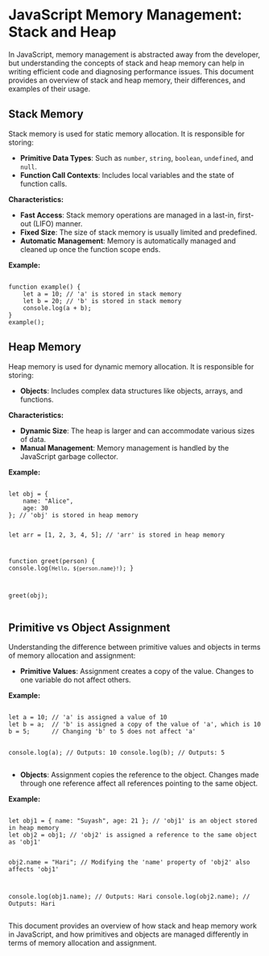 <h1>JavaScript Memory Management: Stack and Heap</h1>

<p>In JavaScript, memory management is abstracted away from the developer, but understanding the concepts of stack and heap memory can help in writing efficient code and diagnosing performance issues. This document provides an overview of stack and heap memory, their differences, and examples of their usage.</p>

<h2>Stack Memory</h2>

<p>Stack memory is used for static memory allocation. It is responsible for storing:</p>
<ul>
  <li><strong>Primitive Data Types</strong>: Such as <code>number</code>, <code>string</code>, <code>boolean</code>, <code>undefined</code>, and <code>null</code>.</li>
  <li><strong>Function Call Contexts</strong>: Includes local variables and the state of function calls.</li>
</ul>

<p><strong>Characteristics:</strong></p>
<ul>
  <li><strong>Fast Access</strong>: Stack memory operations are managed in a last-in, first-out (LIFO) manner.</li>
  <li><strong>Fixed Size</strong>: The size of stack memory is usually limited and predefined.</li>
  <li><strong>Automatic Management</strong>: Memory is automatically managed and cleaned up once the function scope ends.</li>
</ul>

<p><strong>Example:</strong></p>
<pre><code>
function example() {
    let a = 10; // 'a' is stored in stack memory
    let b = 20; // 'b' is stored in stack memory
    console.log(a + b);
}
example();
</code></pre>

<h2>Heap Memory</h2>

<p>Heap memory is used for dynamic memory allocation. It is responsible for storing:</p>
<ul>
  <li><strong>Objects</strong>: Includes complex data structures like objects, arrays, and functions.</li>
</ul>

<p><strong>Characteristics:</strong></p>
<ul>
  <li><strong>Dynamic Size</strong>: The heap is larger and can accommodate various sizes of data.</li>
  <li><strong>Manual Management</strong>: Memory management is handled by the JavaScript garbage collector.</li>
</ul>

<p><strong>Example:</strong></p>
<pre><code>
let obj = {
    name: "Alice",
    age: 30
}; // 'obj' is stored in heap memory

let arr = [1, 2, 3, 4, 5]; // 'arr' is stored in heap memory

function greet(person) {
    console.log(`Hello, ${person.name}!`);
}

greet(obj);
</code></pre>

<h2>Primitive vs Object Assignment</h2>

<p>Understanding the difference between primitive values and objects in terms of memory allocation and assignment:</p>

<ul>
  <li><strong>Primitive Values</strong>: Assignment creates a copy of the value. Changes to one variable do not affect others.</li>
</ul>

<p><strong>Example:</strong></p>
<pre><code>
let a = 10; // 'a' is assigned a value of 10
let b = a;  // 'b' is assigned a copy of the value of 'a', which is 10
b = 5;      // Changing 'b' to 5 does not affect 'a'

console.log(a); // Outputs: 10
console.log(b); // Outputs: 5
</code></pre>

<ul>
  <li><strong>Objects</strong>: Assignment copies the reference to the object. Changes made through one reference affect all references pointing to the same object.</li>
</ul>

<p><strong>Example:</strong></p>
<pre><code>
let obj1 = { name: "Suyash", age: 21 }; // 'obj1' is an object stored in heap memory
let obj2 = obj1; // 'obj2' is assigned a reference to the same object as 'obj1'

obj2.name = "Hari"; // Modifying the 'name' property of 'obj2' also affects 'obj1'

console.log(obj1.name); // Outputs: Hari
console.log(obj2.name); // Outputs: Hari
</code></pre>

<p>This document provides an overview of how stack and heap memory work in JavaScript, and how primitives and objects are managed differently in terms of memory allocation and assignment.</p>

